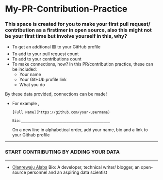 # My-PR-Contribution-Practice

### This space is created for you to make your first pull request/ contribution as a firstimer in open source, also this might not be your first time but involve yourself in this, why?
- To get an addtional 🟩 to your GitHub profile
- To add to your pull request count
- To add to your contributions count
- To make connections, how?
 In this PR/contribution practice, these can be included:
  - Your name
  - Your GitHUb profile link
  - What you do
  
By these data provided, connections can be made!

- For example ,

  ```[Full Name](https://github.com/your-username)```
  
  ```Bio:_________________________________________```
  
  On a new line in alphabetical order, add your name, bio and a link to your Github profile

____________________________________________________________________________________________________________________

### START CONTRIBUTING BY ADDING YOUR DATA
____________________________________________________________________________________________________________________

- [Olanrewaju Alaba](https://github.com/chryzcodez)
  Bio: A developer, technical writer/ blogger, an open-source personnel and an aspiring data scientist
   
   
